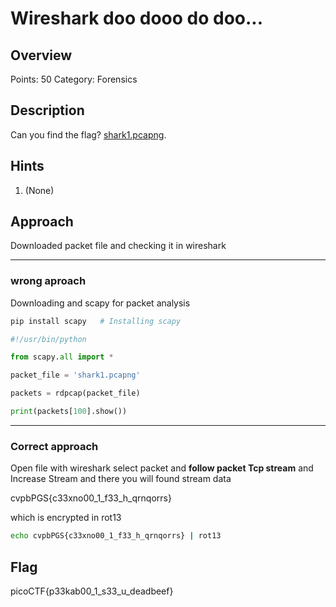 # Wireshark doo dooo do doo...

## Overview

Points: 50
Category: Forensics

## Description

Can you find the flag? [shark1.pcapng](https://mercury.picoctf.net/static/0505a462ac9beb7412596855df280f6b/shark1.pcapng).

## Hints

1. (None)


## Approach

Downloaded packet file and checking it in wireshark

---------

### wrong aproach

Downloading and scapy for packet analysis

```bash
pip install scapy	# Installing scapy
```

```python
#!/usr/bin/python

from scapy.all import *

packet_file = 'shark1.pcapng'

packets = rdpcap(packet_file)

print(packets[100].show())

```

----------

### Correct approach

Open file with wireshark select packet and **follow packet Tcp stream** and Increase Stream and there you will found stream data

cvpbPGS{c33xno00_1_f33_h_qrnqorrs}

which is encrypted in rot13

```bash
echo cvpbPGS{c33xno00_1_f33_h_qrnqorrs} | rot13
```

## Flag

picoCTF{p33kab00_1_s33_u_deadbeef}